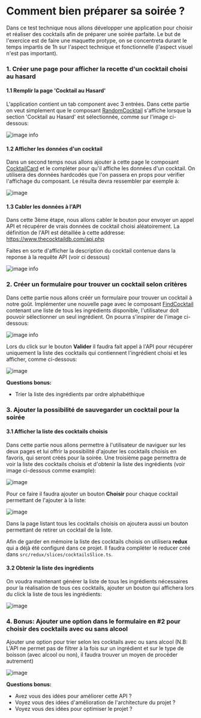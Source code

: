 # Comment bien préparer sa soirée ?

Dans ce test technique nous allons développer une application pour choisir et réaliser des cocktails afin de préparer une soirée parfaite.
Le but de l'exercice est de faire une maquette protype, on se concentreta durant le temps impartis de 1h sur l'aspect technique et fonctionnelle (l'aspect visuel n'est pas important).


### 1. Créer une page pour afficher la recette d'un cocktail choisi au hasard

#### 1.1 Remplir la page 'Cocktail au Hasard'

L'application contient un tab component avec 3 entrées. Dans cette partie on veut simplement que le composant [RandomCocktail](/src/components/1_RandomCocktail/index.tsx) s'affiche lorsque la section 'Cocktail au Hasard' est sélectionnée, comme sur l'image ci-dessous:

![image info](./screenshots/1-1-RandomCocktail.png)

#### 1.2 Afficher les données d'un cocktail

Dans un second temps nous allons ajouter à cette page le composant [CocktailCard](/src/components/CocktailCard/index.tsx) et le compléter pour qu'il affiche les données d'un cocktail.
On utilisera des données hardcodés que l'on passera en props pour vérifier l'affichage du composant.
Le résulta devra ressembler par exemple à:

![image](./screenshots/1-2-Cocktail-card.png)


#### 1.3 Cabler les données à l'API

Dans cette 3ème étape, nous allons cabler le bouton pour envoyer un appel API et récupérer de vrais données de cocktail choisi aléatoirement.
La définition de l'API est détaillée à cette addresse: https://www.thecocktaildb.com/api.php

Faites en sorte d'afficher la description du cocktail contenue dans la reponse à la requête API (voir ci dessous)

![image info](./screenshots/1-RandomCocktail_result.png)

### 2. Créer un formulaire pour trouver un cocktail selon critères

Dans cette partie nous allons créér un formulaire pour trouver un cocktail à notre goût. Implémenter une nouvelle page avec le composant [FindCocktail](/src/components/2_FindCocktail/index.tsx) contenant une liste de tous les ingrédients disponible, l'utilisateur doit pouvoir sélectionner un seul ingrédient. On pourra s'inspirer de l'image ci-dessous:

![image info](./screenshots/2-FormulaireCocktail.png)

Lors du click sur le bouton **Valider** il faudra fait appel à l'API pour récupérer uniquement la liste des cocktails qui contiennent l'ingrédient choisi et les afficher, comme ci-dessous:

![image](./screenshots/2-FormulaireCocktail_result.png)

**Questions bonus:**
* Trier la liste des ingrédients par ordre alphabéthique

### 3. Ajouter la possibilité de sauvegarder un cocktail pour la soirée

#### 3.1 Afficher la liste des cocktails choisis

Dans cette partie nous allons permettre à l'utilisateur de naviguer sur les deux pages et lui offrir la possibilité d'ajouter les cocktails choisis en favoris, qui seront créés pour la soirée. Une troisième page permettra de voir la liste des cocktails choisis et d'obtenir la liste des ingrédients (voir image ci-dessous comme example):

![image](./screenshots/3-ListCocktails_result.png)

Pour ce faire il faudra ajouter un bouton **Choisir** pour chaque cocktail permettant de l'ajouter à la liste:

![image](./screenshots/3-Cocktail_with_button.png)

Dans la page listant tous les cocktails choisis on ajoutera aussi un bouton permettant de retirer un cocktail de la liste.

Afin de garder en mémoire la liste des cocktails choisis on utilisera **redux** qui a déjà été configuré dans ce projet. Il faudra compléter le reducer créé dans `src/redux/slices/cocktailsSlice.ts`.

#### 3.2 Obtenir la liste des ingrédients

On voudra maintenant générer la liste de tous les ingrédients nécessaires pour la réalisation de tous ces cocktails, ajouter un bouton qui affichera lors du click la liste de tous les ingrédients:

![image](./screenshots/3-ListCocktails_with_ingredients.png)


### 4. Bonus: Ajouter une option dans le formulaire en #2 pour choisir des cocktails avec ou sans alcool

Ajouter une option pour trier selon les cocktails avec ou sans alcool (N.B: L'API ne permet pas de filtrer à la fois sur un ingrédient et sur le type de boisson (avec alcool ou non), il faudra trouver un moyen de procéder autrement)

![image](./screenshots/2-FormulaireCocktail_option_alcool.png)

**Questions bonus:**
* Avez vous des idées pour améliorer cette API ?
* Voyez vous des idées d'amélioration de l'architecture du projet ?
* Voyez vous des idées pour optimiser le projet ?

